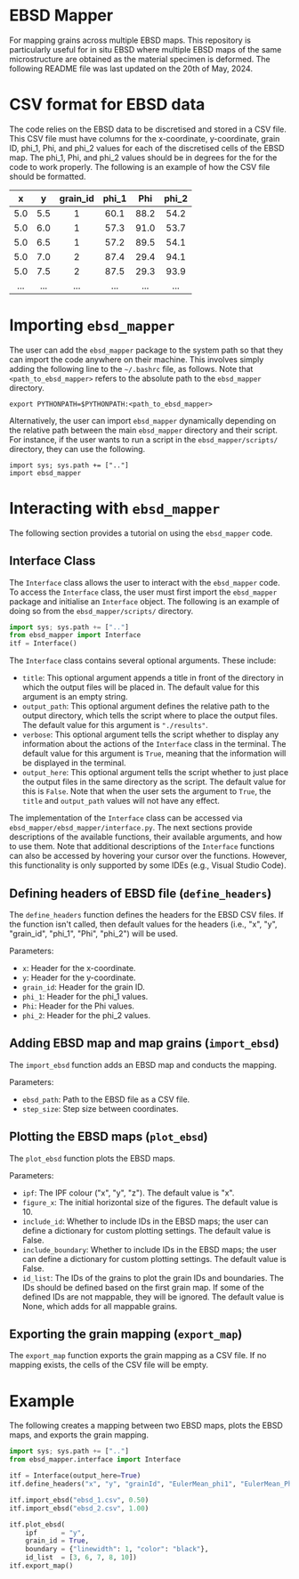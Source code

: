 # EBSD Mapper
For mapping grains across multiple EBSD maps. This repository is particularly useful for in situ EBSD where multiple EBSD maps of the same microstructure are obtained as the material specimen is deformed. The following README file was last updated on the 20th of May, 2024.

# CSV format for EBSD data

The code relies on the EBSD data to be discretised and stored in a CSV file. This CSV file must have columns for the x-coordinate, y-coordinate, grain ID, phi_1, Phi, and phi_2 values for each of the discretised cells of the EBSD map. The phi_1, Phi, and phi_2 values should be in degrees for the for the code to work properly. The following is an example of how the CSV file should be formatted.

|  x   |  y   | grain_id | phi_1 |  Phi  | phi_2 |
|:----:|:----:|:--------:|:-----:|:-----:|:-----:|
| 5.0  | 5.5  |    1     | 60.1  | 88.2  | 54.2  |
| 5.0  | 6.0  |    1     | 57.3  | 91.0  | 53.7  |
| 5.0  | 6.5  |    1     | 57.2  | 89.5  | 54.1  |
| 5.0  | 7.0  |    2     | 87.4  | 29.4  | 94.1  |
| 5.0  | 7.5  |    2     | 87.5  | 29.3  | 93.9  |
| ...  | ...  |   ...    |  ...  |  ...  |  ...  |

# Importing `ebsd_mapper`

The user can add the `ebsd_mapper` package to the system path so that they can import the code anywhere on their machine. This involves simply adding the following line to the `~/.bashrc` file, as follows. Note that `<path_to_ebsd_mapper>` refers to the absolute path to the `ebsd_mapper` directory.
```
export PYTHONPATH=$PYTHONPATH:<path_to_ebsd_mapper>
```

Alternatively, the user can import `ebsd_mapper` dynamically depending on the relative path between the main `ebsd_mapper` directory and their script. For instance, if the user wants to run a script in the `ebsd_mapper/scripts/` directory, they can use the following.
```
import sys; sys.path += [".."]
import ebsd_mapper
```

# Interacting with `ebsd_mapper`

The following section provides a tutorial on using the `ebsd_mapper` code.

## Interface Class

The `Interface` class allows the user to interact with the `ebsd_mapper` code. To access the `Interface` class, the user must first import the `ebsd_mapper` package and initialise an `Interface` object. The following is an example of doing so from the `ebsd_mapper/scripts/` directory.
```py
import sys; sys.path += [".."]
from ebsd_mapper import Interface
itf = Interface()
```

The `Interface` class contains several optional arguments. These include:
* `title`: This optional argument appends a title in front of the directory in which the output files will be placed in. The default value for this argument is an empty string.
* `output_path`: This optional argument defines the relative path to the output directory, which tells the script where to place the output files. The default value for this argument is `"./results"`.
* `verbose`: This optional argument tells the script whether to display any information about the actions of the `Interface` class in the terminal. The default value for this argument is `True`, meaning that the information will be displayed in the terminal.
* `output_here`: This optional argument tells the script whether to just place the output files in the same directory as the script. The default value for this is `False`. Note that when the user sets the argument to `True`, the `title` and `output_path` values will not have any effect.

The implementation of the `Interface` class can be accessed via `ebsd_mapper/ebsd_mapper/interface.py`. The next sections provide descriptions of the available functions, their available arguments, and how to use them. Note that additional descriptions of the `Interface` functions can also be accessed by hovering your cursor over the functions. However, this functionality is only supported by some IDEs (e.g., Visual Studio Code).

## Defining headers of EBSD file (`define_headers`)

The `define_headers` function defines the headers for the EBSD CSV files. If the function isn't called, then default values for the headers (i.e., "x", "y", "grain_id", "phi_1", "Phi", "phi_2") will be used.

Parameters:
* `x`:        Header for the x-coordinate.
* `y`:        Header for the y-coordinate.
* `grain_id`: Header for the grain ID.
* `phi_1`:    Header for the phi_1 values.
* `Phi`:      Header for the Phi values.
* `phi_2`:    Header for the phi_2 values.

## Adding EBSD map and map grains (`import_ebsd`)

The `import_ebsd` function adds an EBSD map and conducts the mapping.

Parameters:
* `ebsd_path`: Path to the EBSD file as a CSV file.
* `step_size`: Step size between coordinates.

## Plotting the EBSD maps (`plot_ebsd`)

The `plot_ebsd` function plots the EBSD maps.

Parameters:
* `ipf`:              The IPF colour ("x", "y", "z"). The default value is "x".
* `figure_x`:         The initial horizontal size of the figures. The default value is 10.
* `include_id`:       Whether to include IDs in the EBSD maps; the user can define a dictionary for custom plotting settings. The default value is False.
* `include_boundary`: Whether to include IDs in the EBSD maps; the user can define a dictionary for custom plotting settings. The default value is False.
* `id_list`:          The IDs of the grains to plot the grain IDs and boundaries. The IDs should be defined based on the first grain map. If some of the defined IDs are not mappable, they will be ignored. The default value is None, which adds for all mappable grains.

## Exporting the grain mapping (`export_map`)

The `export_map` function exports the grain mapping as a CSV file. If no mapping exists, the cells of the CSV file will be empty.

# Example

The following creates a mapping between two EBSD maps, plots the EBSD maps, and exports the grain mapping.

```py
import sys; sys.path += [".."]
from ebsd_mapper.interface import Interface

itf = Interface(output_here=True)
itf.define_headers("x", "y", "grainId", "EulerMean_phi1", "EulerMean_Phi", "EulerMean_phi2")

itf.import_ebsd("ebsd_1.csv", 0.50)
itf.import_ebsd("ebsd_2.csv", 1.00)

itf.plot_ebsd(
    ipf      = "y",
    grain_id = True,
    boundary = {"linewidth": 1, "color": "black"},
    id_list  = [3, 6, 7, 8, 10])
itf.export_map()

```
